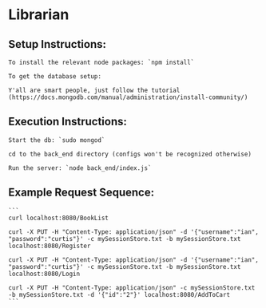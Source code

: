# Librarian

## Setup Instructions:
    To install the relevant node packages: `npm install`
    
    To get the database setup: 
    
    Y'all are smart people, just follow the tutorial (https://docs.mongodb.com/manual/administration/install-community/)
    
    

## Execution Instructions:
    Start the db: `sudo mongod`
    
    cd to the back_end directory (configs won't be recognized otherwise)

    Run the server: `node back_end/index.js`
    
## Example Request Sequence:
    
    ```
    curl localhost:8080/BookList

    curl -X PUT -H "Content-Type: application/json" -d '{"username":"ian", "password":"curtis"}' -c mySessionStore.txt -b mySessionStore.txt localhost:8080/Register
    
    curl -X PUT -H "Content-Type: application/json" -d '{"username":"ian", "password":"curtis"}' -c mySessionStore.txt -b mySessionStore.txt localhost:8080/Login
    
    curl -X PUT -H "Content-Type: application/json" -c mySessionStore.txt -b mySessionStore.txt -d '{"id":"2"}' localhost:8080/AddToCart
    ```
